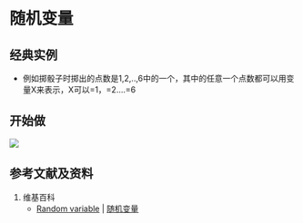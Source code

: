 # 随机变量

## 经典实例

- 例如掷骰子时掷出的点数是1,2,..,6中的一个，其中的任意一个点数都可以用变量X来表示，X可以=1，=2....=6

## 开始做

![](/images/概率/随机变量及其分布/随机变量/1a.jpg)

## 参考文献及资料

1. 维基百科
	- [Random variable](https://en.wikipedia.org/wiki/Random_variable) | [随机变量](https://zh.wikipedia.org/wiki/随机变量) 